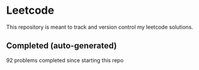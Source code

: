 # Leetcode

This repository is meant to track and version control my leetcode solutions.

## Completed (auto-generated)

92 problems completed since starting this repo
